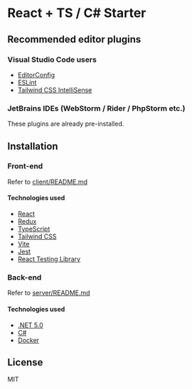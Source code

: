 # React + TS / C# Starter

## Recommended editor plugins

### Visual Studio Code users
* [EditorConfig](https://marketplace.visualstudio.com/items?itemName=EditorConfig.EditorConfig)
* [ESLint](https://marketplace.visualstudio.com/items?itemName=dbaeumer.vscode-eslints)
* [Tailwind CSS IntelliSense](https://marketplace.visualstudio.com/items?itemName=bradlc.vscode-tailwindcss)

### JetBrains IDEs (WebStorm / Rider / PhpStorm etc.)

These plugins are already pre-installed. 

## Installation

### Front-end

Refer to [client/README.md](client/README.md)

#### Technologies used
* [React](https://reactjs.org/)
* [Redux](https://redux.js.org/)
* [TypeScript](https://www.typescriptlang.org/)
* [Tailwind CSS](https://tailwindcss.com/)
* [Vite](https://vitejs.dev/)
* [Jest](https://jestjs.io)
* [React Testing Library](https://testing-library.com/docs/react-testing-library/intro/)

### Back-end

Refer to [server/README.md](server/README.md)

#### Technologies used
* [.NET 5.0](https://dotnet.microsoft.com/)
* [C#](https://docs.microsoft.com/en-us/dotnet/csharp/)
* [Docker](https://www.docker.com/)

## License

MIT
